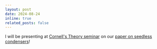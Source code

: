 ```yaml
---
layout: post
date: 2024-08-24
inline: true
related_posts: false
---
```


I will be presenting at [Cornell's Theory seminar](https://www.cs.cornell.edu/content/fall-2024-theory-seminar) on our [paper on seedless condensers](https://arxiv.org/abs/2312.15087)!
